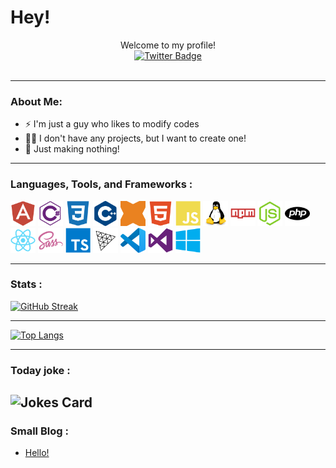 # Hey!
<div align="center">
  Welcome to my profile!
  <div id="badges">
    <a href="https://twitter.com/witherbearofc">
      <img src="https:///badge/Twitter-blue?style=for-the-badge&logo=twitter&logoColor=white" alt="Twitter Badge"/>
    </a> <br>
   <img src="https://komarev.com/ghpvc/?username=Witherbear&style=flat-square&color=blue" alt=""/>
  </div>
</div>

---
### About Me:

- :zap: I'm just a guy who likes to modify codes
- :man_technologist: I don't have any projects, but I want to create one!
- :balloon: Just making nothing!

---

### Languages, Tools, and Frameworks :
<div>
  <img src="https://github.com/devicons/devicon/blob/master/icons/angularjs/angularjs-plain.svg" width="40" height="40">
  <img src="https://github.com/devicons/devicon/blob/master/icons/csharp/csharp-line.svg" width="40" height="40">
  <img src="https://github.com/devicons/devicon/blob/master/icons/css3/css3-plain.svg" width="40" height="40">
  <img src="https://github.com/devicons/devicon/blob/master/icons/cplusplus/cplusplus-plain.svg" width="40" height="40">
  <img src="https://github.com/devicons/devicon/blob/master/icons/haxe/haxe-plain.svg" width="40" height="40">
  <img src="https://github.com/devicons/devicon/blob/master/icons/html5/html5-plain.svg" width="40" height="40">
  <img src="https://github.com/devicons/devicon/blob/master/icons/javascript/javascript-plain.svg" width="40" height="40">
  <img src="https://github.com/devicons/devicon/blob/master/icons/linux/linux-original.svg" width="40" height="40">
  <img src="https://github.com/devicons/devicon/blob/master/icons/npm/npm-original-wordmark.svg" width="40" height="40">
  <img src="https://github.com/devicons/devicon/blob/master/icons/nodejs/nodejs-plain.svg" width="40" height="40">
  <img src="https://github.com/devicons/devicon/blob/master/icons/php/php-plain.svg" width="40" height="40">
  <img src="https://github.com/devicons/devicon/blob/master/icons/react/react-original.svg" width="40" height="40">
  <img src="https://github.com/devicons/devicon/blob/master/icons/sass/sass-original.svg" width="40" height="40">
  <img src="https://github.com/devicons/devicon/blob/master/icons/typescript/typescript-plain.svg" width="40" height="40">
  <img src="https://github.com/devicons/devicon/blob/master/icons/threejs/threejs-original.svg" width="40" height="40">
  <img src="https://github.com/devicons/devicon/blob/master/icons/vscode/vscode-original.svg" width="40" height="40">
  <img src="https://github.com/devicons/devicon/blob/master/icons/visualstudio/visualstudio-plain.svg" width="40" height="40">
  <img src="https://github.com/devicons/devicon/blob/master/icons/windows8/windows8-original.svg" width="40" height="40">
</div>

---

### Stats :
[![GitHub Streak](https://github-readme-streak-stats.herokuapp.com?user=Witherbear&theme=monokai&hide_border=true)](https://git.io/streak-stats) <br>

---

[![Top Langs](https://github-readme-stats.vercel.app/api/top-langs/?username=Witherbear&layout=compact&theme=vision-friendly-dark)](https://github.com/anuraghazra/github-readme-stats)

---
### Today joke :
![Jokes Card](https://readme-jokes.vercel.app/api)
---

### Small Blog :
<!-- BLOG-POST-LIST:START -->
- [Hello!](https://dev.to/witherbear/hello-29l5)
<!-- BLOG-POST-LIST:END -->
